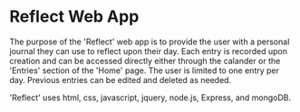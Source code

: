 # Reflect Web App

The purpose of the 'Reflect' web app is to provide the user with a personal journal they can use to reflect upon their day. Each entry is recorded upon creation and can be accessed directly either through the calander or the 'Entries' section of the 'Home' page. The user is limited to one entry per day. Previous entries can be edited and deleted as needed.



'Reflect' uses html, css, javascript, jquery, node.js, Express, and mongoDB.
